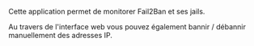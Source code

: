 Cette application permet de monitorer Fail2Ban et ses jails.

Au travers de l'interface web vous pouvez également bannir / débannir manuellement des adresses IP.
